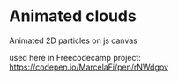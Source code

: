 # Animated clouds

Animated 2D particles on js canvas

 
used here in Freecodecamp project:
https://codepen.io/MarcelaFi/pen/rNWdgpv


